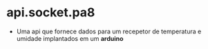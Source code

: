 # api.socket.pa8

- Uma api que fornece dados para um recepetor de temperatura e umidade implantados em um **arduino**

